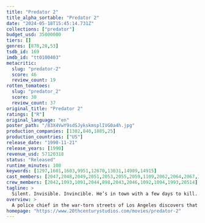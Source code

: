 ```yaml
---
title: "Predator 2"
title_alpha_sortable: "Predator 2"
date: "2024-05-18T15:45:14.731Z"
collections: ["predator"]
budget_usd: 35000000
tiers: []
genres: [878,28,53]
tsdb_id: 169
imdb_id: "tt0100403"
metacritic:
  slug: "predator-2"
  score: 46
  review_count: 19
rotten_tomatoes:
  slug: "predator_2"
  score: 30
  review_count: 37
original_title: "Predator 2"
ratings: ["R"]
original_language: "en"
poster_path: "/83X4VwY9sdSJykskmsplIVG0a4h.jpg"
production_companies: [1302,840,1885,25]
production_countries: ["US"]
release_date: "1990-11-21"
release_years: [1990]
revenue_usd: 57120318
status: "Released"
runtime_minutes: 108
keywords: [1297,1601,1603,9951,12670,13031,14909,14915]
cast_members: [2047,2048,2049,2051,2053,2055,2059,1109,2062,2064,2067,14328,24969,1102,2072,20582,42141,6326,193318,181757,87401,13657,95797,109693,230464,43010]
crew_members: [2042,1093,1091,2044,898,2043,2046,1092,1094,1993,20514]
tagline: >
  Silent. Invisible. Invincible. He’s in town with a few days to kill.
overview: >
  A police chief in the war-torn streets of Los Angeles discovers that an extraterrestrial creature is hunting down residents - and that he is the next target.
homepage: "https://www.20thcenturystudios.com/movies/predator-2"
---
```

